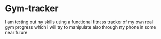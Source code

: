 # Gym-tracker
I am testing out my skills using a functional fitness tracker of my own real gym progress which i will try to manipulate also through my phone in some near future
